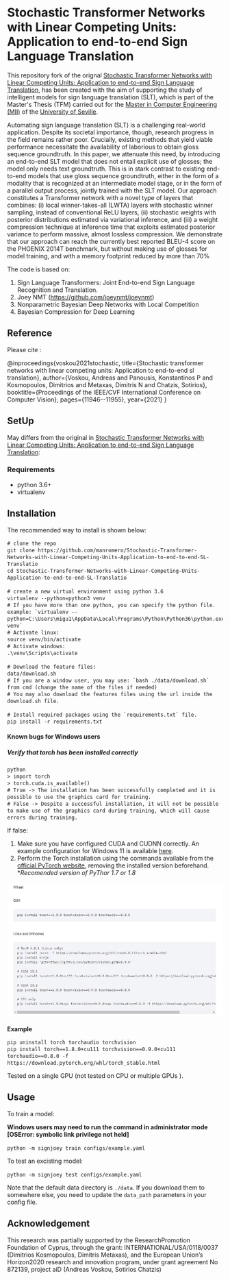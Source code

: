 # Stochastic Transformer Networks with Linear Competing Units: Application to end-to-end Sign Language Translation 

This repository fork of the orignal [Stochastic Transformer Networks with Linear Competing Units: Application to end-to-end Sign Language Translation](https://github.com/avoskou/Stochastic-Transformer-Networks-with-Linear-Competing-Units-Application-to-end-to-end-SL-Translatio), has been created with the aim of supporting the study of intelligent models for sign language translation (SLT), which is part of the Master's Thesis (TFM) carried out for the [Master in Computer Engineering (MII)](https://www.mii.us.es/) of the [University of Seville](https://www.us.es/).

Automating sign language translation (SLT) is a challenging real-world application. Despite its societal importance, though, research progress in the field remains rather poor. Crucially, existing methods that yield viable performance necessitate the availability of laborious to obtain gloss sequence groundtruth. In this paper, we attenuate this need, by introducing an end-to-end SLT model that does not entail explicit use of glosses; the model only needs text groundtruth. This is in stark contrast to existing end-to-end models that use gloss sequence groundtruth, either in the form of a modality that is recognized at an intermediate model stage, or in the form of a parallel output process, jointly trained with the SLT model. Our approach constitutes a Transformer network with a novel type of layers that combines: (i) local winner-takes-all (LWTA) layers with stochastic winner sampling, instead of conventional ReLU layers, (ii) stochastic weights with posterior distributions estimated via variational inference, and (iii) a weight compression technique at inference time that exploits estimated posterior variance to perform massive, almost lossless compression. We demonstrate that our approach can reach the currently best reported BLEU-4 score on the PHOENIX 2014T benchmark, but without making use of glosses for model training, and with a memory footprint reduced by more than 70%

The code is based on:
1. Sign Language Transformers: Joint End-to-end Sign Language Recognition and Translation.
2. Joey NMT (https://github.com/joeynmt/joeynmt) 
3. Nonparametric Bayesian Deep Networks with Local Competition
4. Bayesian Compression for Deep Learning


## Reference

Please cite :

@inproceedings{voskou2021stochastic,
  title={Stochastic transformer networks with linear competing units: Application to end-to-end sl translation},
  author={Voskou, Andreas and Panousis, Konstantinos P and Kosmopoulos, Dimitrios and Metaxas, Dimitris N and Chatzis, Sotirios},
  booktitle={Proceedings of the IEEE/CVF International Conference on Computer Vision},
  pages={11946--11955},
  year={2021}
}

## SetUp

May differs from the original in [Stochastic Transformer Networks with Linear Competing Units: Application to end-to-end Sign Language Translation](https://github.com/avoskou/Stochastic-Transformer-Networks-with-Linear-Competing-Units-Application-to-end-to-end-SL-Translatio):

### Requirements
* python 3.6+
* virtualenv

## Installation

The recommended way to install is shown below:

```
# clone the repo
git clone https://github.com/manromero/Stochastic-Transformer-Networks-with-Linear-Competing-Units-Application-to-end-to-end-SL-Translatio
cd Stochastic-Transformer-Networks-with-Linear-Competing-Units-Application-to-end-to-end-SL-Translatio

# create a new virtual environment using python 3.6
virtualenv --python=python3 venv
# If you have more than one python, you can specify the python file. 
example: `virtualenv --python=C:\Users\migu1\AppData\Local\Programs\Python\Python36\python.exe venv`
# Activate linux:
source venv/bin/activate
# Activate windows:
.\venv\Scripts\activate

# Download the feature files:
data/download.sh
# If you are a window user, you may use: `bash ./data/download.sh` from cmd (change the name of the files if needed)
# You may also download the features files using the url inside the download.sh file.

# Install required packages using the `requirements.txt` file.
pip install -r requirements.txt
```

#### Known bugs for Windows users

##### Verify that torch has been installed correctly

```
python
> import torch
> torch.cuda.is_available()
# True -> The installation has been successfully completed and it is possible to use the graphics card for training.
# False -> Despite a successful installation, it will not be possible to make use of the graphics card during training, which will cause errors during training.
```

If false:

1. Make sure you have configured CUDA and CUDNN correctly. An example configuration for Windows 11 is available [here](https://youtu.be/OEFKlRSd8Ic?t=123).
2. Perform the Torch installation using the commands available from the [official PyTorch website](https://pytorch.org/get-started/locally/), removing the installed version beforehand. **Recomended version of PyThor 1.7 or 1.8*

![PyTorch install command example](assets_readme/pytorch_install_command.jpg)

**Example**

```
pip uninstall torch torchaudio torchvision
pip install torch==1.8.0+cu111 torchvision==0.9.0+cu111 torchaudio==0.8.0 -f https://download.pytorch.org/whl/torch_stable.html
```

Tested on a single GPU (not tested on CPU or multiple GPUs ).
## Usage

To train a model:

**Windows users may need to run the command in administrator mode [OSError: symbolic link privilege not held]**

  `python -m signjoey train configs/example.yaml`
  
To test  an excisting model:
  
  `python -m signjoey test configs/example.yaml`
  
Note that the default data directory is `./data`. If you download them to somewhere else, you need to update the `data_path` parameters in your config file.

## Acknowledgement
This  research  was  partially  supported  by  the  ResearchPromotion  Foundation  of  Cyprus,  through  the  grant:  INTERNATIONAL/USA/0118/0037  (Dimitrios  Kosmopoulos, Dimitris Metaxas), and the European Union’s Horizon2020 research and innovation program, under grant agreement  No  872139,  project  aiD  (Andreas  Voskou,  Sotirios Chatzis)
